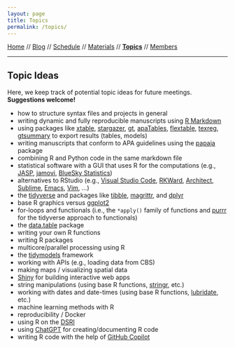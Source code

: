 ```yaml
---
layout: page
title: Topics
permalink: /topics/
---
```


[Home](README.md) // [Blog](blog.md) // [Schedule](schedule.md) // [Materials](materials.md) // **[Topics](topics.md)** // [Members](members.md)

---

## Topic Ideas

Here, we keep track of potential topic ideas for future meetings. **Suggestions welcome!**

* how to structure syntax files and projects in general
* writing dynamic and fully reproducible manuscripts using [R Markdown](https://rmarkdown.rstudio.com)
* using packages like [xtable](https://cran.r-project.org/package=xtable), [stargazer](https://cran.r-project.org/package=stargazer), [gt](https://gt.rstudio.com/), [apaTables](https://cran.r-project.org/package=apaTables), [flextable](https://cran.r-project.org/package=flextable), [texreg](https://cran.r-project.org/package=texreg), [gtsummary](https://cran.r-project.org/package=gtsummary) to export results (tables, models)
* writing manuscripts that conform to APA guidelines using the [papaja](https://cran.r-project.org/package=papaja) package
* combining R and Python code in the same markdown file
* statistical software with a GUI that uses R for the computations (e.g., [JASP](https://jasp-stats.org/), [jamovi](https://www.jamovi.org/), [BlueSky Statistics](https://www.blueskystatistics.com))
* alternatives to RStudio (e.g., [Visual Studio Code](https://code.visualstudio.com), [RKWard](https://rkward.kde.org), [Architect](https://www.getarchitect.io), [Sublime](https://www.sublimetext.com), [Emacs](https://www.gnu.org/software/emacs/), [Vim](https://www.vim.org), ...)
* the [tidyverse](https://www.tidyverse.org) and packages like [tibble](https://tibble.tidyverse.org), [magrittr](https://magrittr.tidyverse.org), and [dplyr](https://dplyr.tidyverse.org)
* base R graphics versus [ggplot2](https://ggplot2.tidyverse.org)
* for-loops and functionals (i.e., the `*apply()` family of functions and [purrr](https://purrr.tidyverse.org) for the tidyverse approach to functionals)
* the [data.table](https://cran.r-project.org/package=data.table) package
* writing your own R functions
* writing R packages
* multicore/parallel processing using R
* the [tidymodels](https://www.tidymodels.org) framework
* working with APIs (e.g., loading data from CBS)
* making maps / visualizing spatial data
* [Shiny](https://shiny.rstudio.com) for building interactive web apps
* string manipulations (using base R functions, [stringr](https://stringr.tidyverse.org), etc.)
* working with dates and date-times (using base R functions, [lubridate](https://lubridate.tidyverse.org), etc.)
* machine learning methods with R
* reproducibility / Docker
* using R on the [DSRI](https://dsri.maastrichtuniversity.nl)
* using [ChatGPT](https://openai.com/blog/chatgpt/) for creating/documenting R code
* writing R code with the help of [GitHub Copilot](https://github.com/features/copilot)
